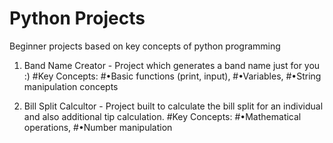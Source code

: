 # Python Projects
Beginner projects based on key concepts of python programming

1. Band Name Creator - Project which generates a band name just for you :)
#Key Concepts:
  #•Basic functions (print, input),
  #•Variables,
  #•String manipulation concepts

2. Bill Split Calcultor - Project built to calculate the bill split for an individual and also additional tip calculation.
#Key Concepts:
  #•Mathematical operations,
  #•Number manipulation
